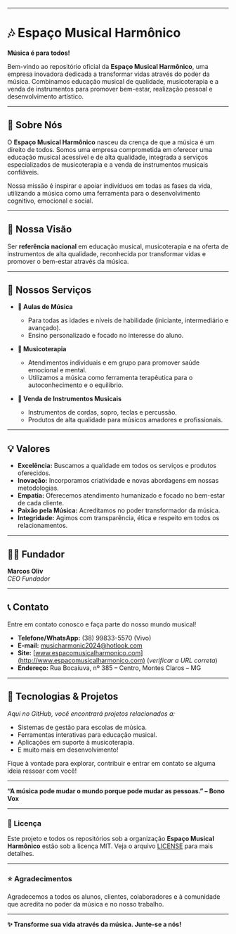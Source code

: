 

---

# 🎶 Espaço Musical Harmônico

**Música é para todos!**

Bem-vindo ao repositório oficial da **Espaço Musical Harmônico**, uma empresa inovadora dedicada a transformar vidas através do poder da música. Combinamos educação musical de qualidade, musicoterapia e a venda de instrumentos para promover bem-estar, realização pessoal e desenvolvimento artístico.

---

## 🎯 Sobre Nós

O **Espaço Musical Harmônico** nasceu da crença de que a música é um direito de todos. Somos uma empresa comprometida em oferecer uma educação musical acessível e de alta qualidade, integrada a serviços especializados de musicoterapia e a venda de instrumentos musicais confiáveis.

Nossa missão é inspirar e apoiar indivíduos em todas as fases da vida, utilizando a música como uma ferramenta para o desenvolvimento cognitivo, emocional e social.

---

## 🧭 Nossa Visão

Ser **referência nacional** em educação musical, musicoterapia e na oferta de instrumentos de alta qualidade, reconhecida por transformar vidas e promover o bem-estar através da música.

---

## 🎹 Nossos Serviços

- **🎼 Aulas de Música**
  - Para todas as idades e níveis de habilidade (iniciante, intermediário e avançado).
  - Ensino personalizado e focado no interesse do aluno.

- **🧠 Musicoterapia**
  - Atendimentos individuais e em grupo para promover saúde emocional e mental.
  - Utilizamos a música como ferramenta terapêutica para o autoconhecimento e o equilíbrio.

- **🛒 Venda de Instrumentos Musicais**
  - Instrumentos de cordas, sopro, teclas e percussão.
  - Produtos de alta qualidade para músicos amadores e profissionais.

---

## 💡 Valores

- **Excelência:** Buscamos a qualidade em todos os serviços e produtos oferecidos.
- **Inovação:** Incorporamos criatividade e novas abordagens em nossas metodologias.
- **Empatia:** Oferecemos atendimento humanizado e focado no bem-estar de cada cliente.
- **Paixão pela Música:** Acreditamos no poder transformador da música.
- **Integridade:** Agimos com transparência, ética e respeito em todos os relacionamentos.

---

## 👨‍💼 Fundador

**Marcos Oliv**  
*CEO Fundador*

---

## 📞 Contato

Entre em contato conosco e faça parte do nosso mundo musical!

- **Telefone/WhatsApp:** (38) 99833-5570 (Vivo)
- **E-mail:** [musicharmonic2024@hotlook.com](mailto:musicharmonic2024@hotlook.com)
- **Site:** [www.espacomusicalharmonico.com](http://www.espacomusicalharmonico.com) (*verificar a URL correta*)
- **Endereço:** Rua Bocaíuva, nº 385 – Centro, Montes Claros – MG

---

## 🚀 Tecnologias & Projetos

*Aqui no GitHub, você encontrará projetos relacionados a:*
- Sistemas de gestão para escolas de música.
- Ferramentas interativas para educação musical.
- Aplicações em suporte à musicoterapia.
- E muito mais em desenvolvimento!

Fique à vontade para explorar, contribuir e entrar em contato se alguma ideia ressoar com você!

---

**“A música pode mudar o mundo porque pode mudar as pessoas.” – Bono Vox**

---

### 📄 Licença

Este projeto e todos os repositórios sob a organização **Espaço Musical Harmônico** estão sob a licença MIT. Veja o arquivo [LICENSE](LICENSE) para mais detalhes.

---

### ⭐ Agradecimentos

Agradecemos a todos os alunos, clientes, colaboradores e à comunidade que acredita no poder da música e no nosso trabalho.

---

**✨ Transforme sua vida através da música. Junte-se a nós!**
